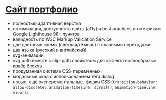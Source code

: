 # [Сайт портфолио](https://darthevgenius.github.io/portfolio_site/)

- полностью адаптивная вёрстка
- оптимизация, доступность сайта (a11y) и best practices по метрикам Google Lighthouse 98+ пунктов
- валидность по W3C Markup Validation Service
- две цветовые схемы (светлая/тёмная) с плавными переходами
- два языка (русский и английский)
- svg-анимации
- svg path вместе с clip-path свойством для эффекта волнообразых краёв блоков
- продуманная система CSS-переменных
- модальные окна с использованием тега dialog
- новые, ещё эксперементальные, фишки CSS (`transition-behavior: allow-discrete;`, `animation-timeline: scroll()`, `animation-timeline: view()`)

